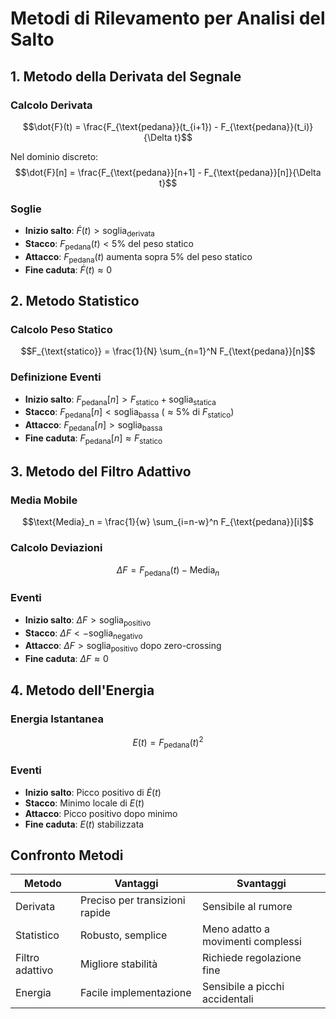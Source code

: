 

# Metodi di Rilevamento per Analisi del Salto

## 1. Metodo della Derivata del Segnale

### Calcolo Derivata
$$\dot{F}(t) = \frac{F_{\text{pedana}}(t_{i+1}) - F_{\text{pedana}}(t_i)}{\Delta t}$$

Nel dominio discreto:
$$\dot{F}[n] = \frac{F_{\text{pedana}}[n+1] - F_{\text{pedana}}[n]}{\Delta t}$$

### Soglie
- **Inizio salto**: $\dot{F}(t) > \text{soglia}_{\text{derivata}}$
- **Stacco**: $F_{\text{pedana}}(t) < 5\% \text{ del peso statico}$
- **Attacco**: $F_{\text{pedana}}(t)$ aumenta sopra 5% del peso statico
- **Fine caduta**: $\dot{F}(t) \approx 0$

## 2. Metodo Statistico

### Calcolo Peso Statico
$$F_{\text{statico}} = \frac{1}{N} \sum_{n=1}^N F_{\text{pedana}}[n]$$

### Definizione Eventi
- **Inizio salto**: $F_{\text{pedana}}[n] > F_{\text{statico}} + \text{soglia}_{\text{statica}}$
- **Stacco**: $F_{\text{pedana}}[n] < \text{soglia}_{\text{bassa}}$ ($\approx 5\%$ di $F_{\text{statico}}$)
- **Attacco**: $F_{\text{pedana}}[n] > \text{soglia}_{\text{bassa}}$
- **Fine caduta**: $F_{\text{pedana}}[n] \approx F_{\text{statico}}$

## 3. Metodo del Filtro Adattivo

### Media Mobile
$$\text{Media}_n = \frac{1}{w} \sum_{i=n-w}^n F_{\text{pedana}}[i]$$

### Calcolo Deviazioni
$$\Delta F = F_{\text{pedana}}(t) - \text{Media}_n$$

### Eventi
- **Inizio salto**: $\Delta F > \text{soglia}_{\text{positivo}}$
- **Stacco**: $\Delta F < -\text{soglia}_{\text{negativo}}$
- **Attacco**: $\Delta F > \text{soglia}_{\text{positivo}}$ dopo zero-crossing
- **Fine caduta**: $\Delta F \approx 0$

## 4. Metodo dell'Energia

### Energia Istantanea
$$E(t) = F_{\text{pedana}}(t)^2$$

### Eventi
- **Inizio salto**: Picco positivo di $\dot{E}(t)$
- **Stacco**: Minimo locale di $E(t)$
- **Attacco**: Picco positivo dopo minimo
- **Fine caduta**: $E(t)$ stabilizzata

## Confronto Metodi

| Metodo | Vantaggi | Svantaggi |
|--------|----------|-----------|
| Derivata | Preciso per transizioni rapide | Sensibile al rumore |
| Statistico | Robusto, semplice | Meno adatto a movimenti complessi |
| Filtro adattivo | Migliore stabilità | Richiede regolazione fine |
| Energia | Facile implementazione | Sensibile a picchi accidentali |
